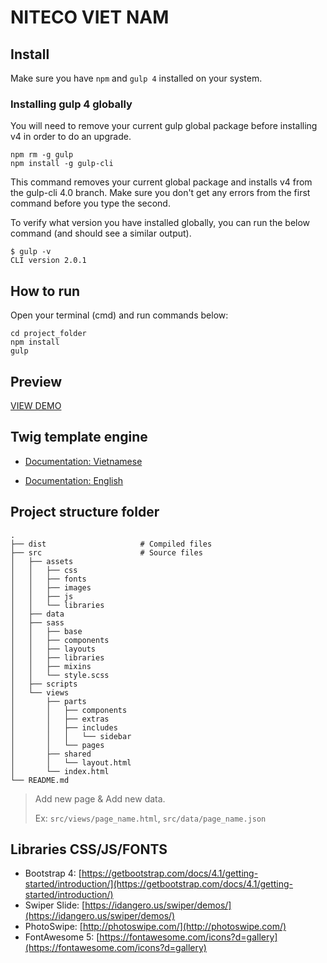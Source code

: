 # NITECO VIET NAM

## Install

Make sure you have `npm` and `gulp 4` installed on your system.

### Installing gulp 4 globally

You will need to remove your current gulp global package before installing v4 in order to do an upgrade.

```
npm rm -g gulp
npm install -g gulp-cli
```

This command removes your current global package and installs v4 from the gulp-cli 4.0 branch.
Make sure you don't get any errors from the first command before you type the second.

To verify what version you have installed globally, you can run the below command (and should see a similar output).

```
$ gulp -v
CLI version 2.0.1
```


## How to run

Open your terminal (cmd) and run commands below:

```
cd project_folder
npm install
gulp
```


## Preview

[VIEW DEMO](#)


## Twig template engine

- [Documentation: Vietnamese](https://viblo.asia/p/twig-trong-template-DZrGNNLjGVB)

- [Documentation: English](https://twig.symfony.com/doc/2.x/templates.html)


## Project structure folder

    .
    ├── dist                     # Compiled files
    ├── src                      # Source files
    │   ├── assets
    │   │   ├── css
    │   │   ├── fonts
    │   │   ├── images
    │   │   ├── js
    │   │   └── libraries
    │   ├── data
    │   ├── sass
    │   │   ├── base
    │   │   ├── components
    │   │   ├── layouts
    │   │   ├── libraries
    │   │   ├── mixins
    │   │   └── style.scss
    │   ├── scripts
    │   └── views
    │       ├── parts
    │       │   ├── components
    │       │   ├── extras
    │       │   ├── includes
    │       │   │   └── sidebar
    │       │   └── pages
    │       ├── shared
    │       │   └── layout.html
    │       └── index.html
    └── README.md

> Add new page & Add new data.
>
> Ex: `src/views/page_name.html`, `src/data/page_name.json`

## Libraries CSS/JS/FONTS

- Bootstrap 4: [https://getbootstrap.com/docs/4.1/getting-started/introduction/](https://getbootstrap.com/docs/4.1/getting-started/introduction/)
- Swiper Slide: [https://idangero.us/swiper/demos/](https://idangero.us/swiper/demos/)
- PhotoSwipe: [http://photoswipe.com/](http://photoswipe.com/)
- FontAwesome 5: [https://fontawesome.com/icons?d=gallery](https://fontawesome.com/icons?d=gallery)
